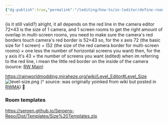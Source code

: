 ```yaml
---
{"dg-publish":true,"permalink":"/lediting/how-to/in-leditor/define-room-size/"}
---
```


(is it still valid?)
alright, it all depends on the red line in the camera editor
72×43 is the size of 1 camera, and 1 screen rooms
to get the right amount of overlap in multi-screen rooms, you need to make sure the camera's red borders touch
camera's red border is 52×43
so, for the x axis 72 (the basic size for 1 screen) + (52 (the size of the red camera border for multi-screen rooms) × one less the number of horizontal screens you want)
then, for the y axis it's 43 × the number of screens you want (edited)
when im referring to the red line, i mean the little red border on the inside of the camera
(source: [RW Main](https://discord.com/channels/291184728944410624/431534164932689921/518874593621049344))

https://rainworldmodding.miraheze.org/wiki/Level_Editor#Level_Size
![level-size.png](/img/user/pics/level-size.png)
 (^ source: was originally yoinked from wiki but posted in [RWMA](https://discord.com/channels/1083481230839922688/1083506128010358915/1217925887518048296))
🤨
### Room templates
https://seroen.github.io/Seroens-Repo/Dist/Templates/Size%20Templates.zip